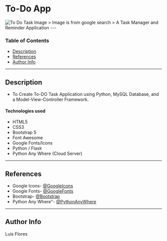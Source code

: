 # To-Do App
<img src="https://s3-us-east-2.amazonaws.com/static.showingtime.com/wp-content/uploads/2018/06/TaskList-795x675.jpg" alt="To Do Task Image"/>
> Image is from google search
> A Task Manager and Reminder Application
---

### Table of Contents

- [Description](#description)
- [References](#references)
- [Author Info](#author-info)

---

## Description

- To Create To-DO Task Application using Python, MySQL Database, and a Model-View-Controller Framework.
#### Technologies used

- HTML5
- CSS3
- Bootstrap 5
- Font Awesome 
- Google Fonts/Icons
- Python / Flask
- Python Any Where (Cloud Server)

---

## References

- Google Icons- [@GoogleIcons](https://fonts.google.com/icons)
- Google Fonts- [@GoogleFonts](https://fonts.google.com/)
- Bootstrap- [@Bootstrap](https://getbootstrap.com/)
- Python Any Where"- [@PythonAnyWhere](https://www.pythonanywhere.com/)

---


## Author Info
Luis Flores

